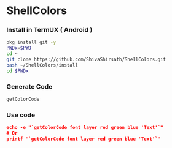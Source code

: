 # ShellColors

### Install in TermUX ( Android )

```bash
pkg install git -y 
PWDx=$PWD
cd ~
git clone https://github.com/ShivaShirsath/ShellColors.git
bash ~/ShellColors/install
cd $PWDx
```
### Generate Code 
```bash
getColorCode
```

### Use code
```json
echo -e "`getColorCode font layer red green blue 'Text'`"
# Or
printf "`getColorCode font layer red green blue 'Text'`"
```
